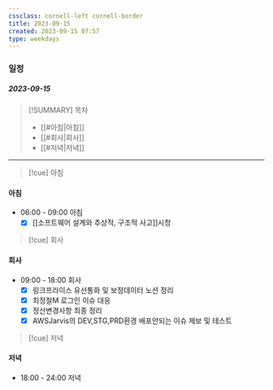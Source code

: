 ```yaml
---
cssclass: cornell-left cornell-border
title: 2023-09-15
created: 2023-09-15 07:57
type: weekdays
---
```

### 일정
##### 2023-09-15

> [!SUMMARY] 목차
> - [[#아침|아침]]
> - [[#회사|회사]]
> - [[#저녁|저녁]]

---
>[!cue] 아침
#### 아침
- 06:00 - 09:00 아침
	- [x] [[소프트웨어 설계와 추상적, 구조적 사고]]시청

>[!cue] 회사
#### 회사
- 09:00 - 18:00 회사
	- [x] 링크프라이스 유선통화 및 보정데이터 노션 정리
	- [x] 최정철M 로그인 이슈 대응
	- [x] 정산변경사항 최종 정리
	- [x] AWSJarvis의 DEV,STG,PRD환경 배포안되는 이슈 제보 및 테스트

>[!cue] 저녁
#### 저녁
- 18:00 - 24:00 저녁
